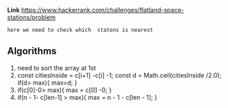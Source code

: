 **Link** https://www.hackerrank.com/challenges/flatland-space-stations/problem

`here we need to check which  statons is nearest`

## Algorithms
1. need to sort the array at 1st
2. const citiesInside = c[i+1] -c[i] -1;
        const d = Math.ceil(citiesInside /2.0);
        if(d> max){
            max=d;
        }
3.  if(c[0]-0> max){
        max = c[0] -0;
    }
4.  if(n - 1- c[len-1] > max){
         max = n - 1 - c[len - 1];
    }    